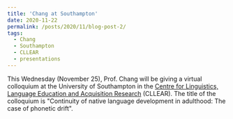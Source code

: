 ```yaml
---
title: 'Chang at Southampton'
date: 2020-11-22
permalink: /posts/2020/11/blog-post-2/
tags:
  - Chang
  - Southampton
  - CLLEAR
  - presentations
---
```


This Wednesday (November 25), Prof. Chang will be giving a virtual colloquium at the University of Southampton in the <a href="https://www.southampton.ac.uk/cllear/" target="_blank" rel="noopener noreferrer">Centre for Linguistics, Language Education and Acquisition Research</a> (CLLEAR). The title of the colloquium is "Continuity of native language development in adulthood: The case of phonetic drift".
